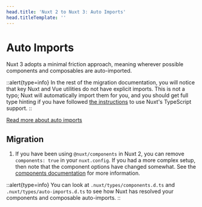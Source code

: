 ```yaml
---
head.title: 'Nuxt 2 to Nuxt 3: Auto Imports'
head.titleTemplate: ''
---
```


# Auto Imports

Nuxt 3 adopts a minimal friction approach, meaning wherever possible components and composables are auto-imported.

::alert{type=info}
In the rest of the migration documentation, you will notice that key Nuxt and Vue utilities do not have explicit imports. This is not a typo; Nuxt will automatically import them for you, and you should get full type hinting if you have followed [the instructions](/migration/configuration#typescript) to use Nuxt's TypeScript support.
::

[Read more about auto imports](/guide/key-concepts/auto-imports)

## Migration

1. If you have been using `@nuxt/components` in Nuxt 2, you can remove `components: true` in your `nuxt.config`. If you had a more complex setup, then note that the component options have changed somewhat. See the [components documentation](/guide/directory-structure/components) for more information.

::alert{type=info}
You can look at `.nuxt/types/components.d.ts` and `.nuxt/types/auto-imports.d.ts` to see how Nuxt has resolved your components and composable auto-imports.
::
